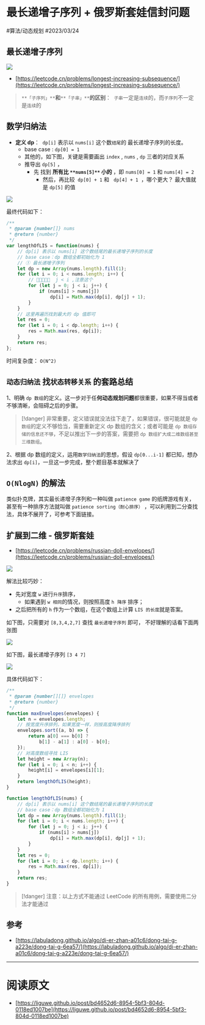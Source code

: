 
# 最长递增子序列 + 俄罗斯套娃信封问题

#算法/动态规划 #2023/03/24


## 最长递增子序列

![](images/09375be79b342cc408a1a8513f5aa3b4.png)

- [https://leetcode.cn/problems/longest-increasing-subsequence/](https://leetcode.cn/problems/longest-increasing-subsequence/)

> `**「子序列」**`**和**`**「子串」**`**的区别**：  `子串`一定是`连续`的，而`子序列`不一定是`连续`的



## 数学归纳法

- **定义 dp**：  `dp[i]` 表示以 `nums[i]` 这个数`结尾`的 最长递增子序列的长度。 
   - base case : `dp[0] = 1`
   - 其他的，如下图，关键是需要画出 `index` , `nums` , `dp` 三者的对应关系
   - 推导出 `dp[5]` ， 
      - 先 找到 **所有比 **`**nums[5]**`** 小的** ，即 `nums[0] = 1` 和 `nums[4] = 2` 
         - 然后，再比较  `dp[0] + 1` 和   `dp[4] + 1`  ，哪个更大？ 最大值就是 `dp[5]` 的值

![](images/9492ac97396792c435491f25e44800bb.png)

最终代码如下：

```javascript
/**
 * @param {number[]} nums
 * @return {number}
 */
var lengthOfLIS = function(nums) {
    // dp[i] 表示以 nums[i] 这个数结尾的最长递增子序列的长度
    // base case：dp 数组全都初始化为 1
    // ① 最长递增子序列
    let dp = new Array(nums.length).fill(1);
    for (let i = 0; i < nums.length; i++) {
	    // 📢📢📢📢📢  j < i ,注意这个
        for (let j = 0; j < i; j++) {
            if (nums[i] > nums[j])
                dp[i] = Math.max(dp[i], dp[j] + 1);
        }
    }
    // 这里再遍历找到最大的 dp 值即可
    let res = 0;
    for (let i = 0; i < dp.length; i++) {
        res = Math.max(res, dp[i]);
    }
    return res;
};
```

时间复杂度： `O(N^2)`


## `动态归纳法` 找`状态转移关系` 的套路总结

1、明确 `dp 数组`的定义。这一步对于任**何动态规划问题**都很重要，如果不得当或者不够清晰，会阻碍之后的步骤。

> [!danger]
非常重要，定义错误就没法往下走了，如果错误，很可能就是 `dp 数组`的定义不够恰当，需要重新定义 dp 数组的含义；或者可能是 `dp 数组存储的信息还不够`，不足以推出下一步的答案，需要把 `dp 数组扩大成二维数组甚至三维数组`。


2、根据 dp 数组的定义，运用`数学归纳法`的思想，假设 `dp[0...i-1]` 都已知，想办法求出 `dp[i]`，一旦这一步完成，整个题目基本就解决了


## `O(NlogN)` 的解法

类似扑克牌，其实最长递增子序列和一种叫做 `patience game` 的纸牌游戏有关，甚至有一种排序方法就叫做 `patience sorting（耐心排序）` ，可以利用到二分查找法，具体不展开了，可参考下面链接。


## 扩展到二维 - 俄罗斯套娃

- [https://leetcode.cn/problems/russian-doll-envelopes/](https://leetcode.cn/problems/russian-doll-envelopes/)

![](images/395e584dee98c2424eaf6360398e0aeb.png)

解法比较巧妙：

- 先对宽度 `w` 进行`升序`排序， 
   - 如果遇到 `w 相同`的情况，则按照高度 `h`  `降序` 排序；
- 之后把所有的 `h` 作为一个数组，在这个数组上计算 `LIS 的长度`就是答案。

如下图，只需要对 `[8,3,4,2,7]` 查找 `最长递增子序列` 即可， 不好理解的话看下面两张图

![](images/24098ee53be356c7b43e38ad34229b34.png)

如下图，最长递增子序列 `[3 4 7]`

![](images/36da8b6d16a4d0334f52544cda98e823.png)

具体代码如下：

```javascript
/**
 * @param {number[][]} envelopes
 * @return {number}
 */
function maxEnvelopes(envelopes) {
    let n = envelopes.length;
    // 按宽度升序排列，如果宽度一样，则按高度降序排列
    envelopes.sort((a, b) => {
        return a[0] === b[0] ?
            b[1] - a[1] : a[0] - b[0];
    });
    // 对高度数组寻找 LIS
    let height = new Array(n);
    for (let i = 0; i < n; i++) {
        height[i] = envelopes[i][1];
    }
    return lengthOfLIS(height);
}

function lengthOfLIS(nums) {
    // dp[i] 表示以 nums[i] 这个数结尾的最长递增子序列的长度
    // base case：dp 数组全都初始化为 1
    let dp = new Array(nums.length).fill(1);
    for (let i = 0; i < nums.length; i++) {
        for (let j = 0; j < i; j++) {
            if (nums[i] > nums[j])
                dp[i] = Math.max(dp[i], dp[j] + 1);
        }
    }
    let res = 0;
    for (let i = 0; i < dp.length; i++) {
        res = Math.max(res, dp[i]);
    }
    return res;
}
```

> [!danger]
注意：以上方式不能通过 LeetCode 的所有用例，需要使用二分法才能通过



## 参考

- [https://labuladong.github.io/algo/di-er-zhan-a01c6/dong-tai-g-a223e/dong-tai-g-6ea57/](https://labuladong.github.io/algo/di-er-zhan-a01c6/dong-tai-g-a223e/dong-tai-g-6ea57/)

---


# 阅读原文

- [https://liguwe.github.io/post/bd4652d6-8954-5bf3-804d-0118ed1007be](https://liguwe.github.io/post/bd4652d6-8954-5bf3-804d-0118ed1007be)
